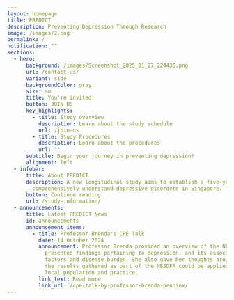 ```yaml
---
layout: homepage
title: PREDICT
description: Preventing Depression Through Research
image: /images/2.png
permalink: /
notification: ""
sections:
  - hero:
      background: /images/Screenshot_2025_01_27_224436.png
      url: /contact-us/
      variant: side
      backgroundColor: gray
      size: sm
      title: You're invited!
      button: JOIN US
      key_highlights:
        - title: Study overview
          description: Learn about the study schedule
          url: /join-us
        - title: Study Procedures
          description: Learn about the procedures
          url: ""
      subtitle: Begin your journey in preventing depression!
      alignment: left
  - infobar:
      title: About PREDICT
      description: A new longitudinal study aims to establish a five-year cohort to
        comprehensively understand depressive disorders in Singapore.
      button: Continue reading
      url: /study-information/
  - announcements:
      title: Latest PREDICT News
      id: announcements
      announcement_items:
        - title: Professor Brenda's CPE Talk
          date: 14 October 2024
          announcement: Professor Brenda provided an overview of the NESDA cohort and
            presented findings pertaining to depression, and its associated risk
            factors and disease burden. She also gave her thoughts around how
            the results gathered as part of the NESDFA could be applied to the
            local population and practice.
          link_text: Read more
          link_url: /cpe-talk-by-professor-brenda-penninx/
---
```

